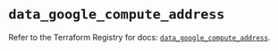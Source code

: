 # `data_google_compute_address`

Refer to the Terraform Registry for docs: [`data_google_compute_address`](https://registry.terraform.io/providers/hashicorp/google/6.50.0/docs/data-sources/compute_address).
